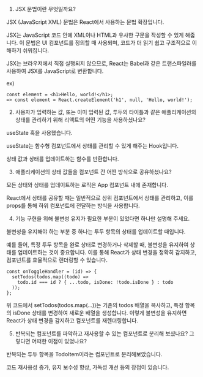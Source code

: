 1. JSX 문법이란 무엇일까요?

JSX (JavaScript XML) 문법은 React에서 사용하는 문법 확장입니다. 

JSX는 JavaScript 코드 안에 XML이나 HTML과 유사한 구문을 작성할 수 있게 해줍니다. 이 문법은 UI 컴포넌트를 정의할 때 사용되며, 코드가 더 읽기 쉽고 구조적으로 이해하기 쉬워집니다. 

JSX는 브라우저에서 직접 실행되지 않으므로, React는 Babel과 같은 트랜스파일러를 사용하여 JSX를 JavaScript로 변환합니다.

ex) 

```
const element = <h1>Hello, world!</h1>;
=> const element = React.createElement('h1', null, 'Hello, world!');
```


2. 사용자가 입력하는 값, 또는 이미 입력된 값, 투두의 타이틀과 같은 애플리케이션의 상태를 관리하기 위해 리액트의 어떤 기능을 사용하셨나요?

useState 훅을 사용했습니다. 

useState는 함수형 컴포넌트에서 상태를 관리할 수 있게 해주는 Hook입니다. 

상태 값과 상태를 업데이트하는 함수를 반환합니다. 


3. 애플리케이션의 상태 값들을 컴포넌트 간 어떤 방식으로 공유하셨나요?

모든 상태와 상태를 업데이트하는 로직은 App 컴포넌트 내에 존재합니다.

React에서 상태를 공유할 때는 일반적으로 상위 컴포넌트에서 상태를 관리하고, 이를 props를 통해 하위 컴포넌트에 전달하는 방식을 사용합니다. 


4. 기능 구현을 위해 불변성 유지가 필요한 부분이 있었다면 하나만 설명해 주세요.

불변성을 유지해야 하는 부분 중 하나는 투두 항목의 상태를 업데이트할 때입니다. 

예를 들어, 특정 투두 항목을 완료 상태로 변경하거나 삭제할 때, 불변성을 유지하여 상태를 업데이트하는 것이 중요합니다. 이를 통해 React가 상태 변경을 정확히 감지하고, 컴포넌트를 효율적으로 렌더링할 수 있습니다.

```
const onToggleHandler = (id) => {
  setTodos(todos.map((todo) =>
    todo.id === id ? { ...todo, isDone: !todo.isDone } : todo
  ));
};
```

위 코드에서 setTodos(todos.map(...))는 기존의 todos 배열을 복사하고, 특정 항목의 isDone 상태를 변경하여 새로운 배열을 생성합니다. 이렇게 불변성을 유지하면 React가 상태 변경을 감지하고 컴포넌트를 재렌더링합니다.


5. 반복되는 컴포넌트를 파악하고 재사용할 수 있는 컴포넌트로 분리해 보셨나요? 그렇다면 어떠한 이점이 있었나요?

반복되는 투두 항목을 TodoItem이라는 컴포넌트로 분리해보았습니다. 

코드 재사용성 증가, 유지 보수성 향상, 가독성 개선 등의 장점이 있습니다.
